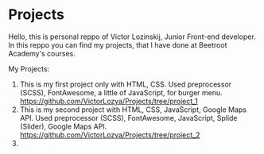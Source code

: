 # Projects
Hello, this is personal reppo of Victor Lozinskij, Junior Front-end developer.
In this reppo you can find my projects, that I have done at Beetroot Academy's courses.


My Projects: 
1. This is my first project only with HTML, CSS. Used preprocessor (SCSS), FontAwesome, a little of JavaScript, for burger menu.
 https://github.com/VictorLozya/Projects/tree/project_1
2. This is my second project with HTML, CSS, JavaScript, Google Maps API. Used preprocessor (SCSS), FontAwesome, JavaScript, Splide (Slider), Google Maps API.
https://github.com/VictorLozya/Projects/tree/project_2
3.
